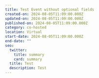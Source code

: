 ```yaml
---
title: Test Event without optional fields
created-on: 2024-08-05T11:09:00.000Z
updated-on: 2024-08-05T11:09:00.000Z
published-on: 2024-08-05T11:09:00.000Z
category: co-hosted
location: Virtual
start-date: 2024-08-05T11:09:00.000Z
end-date: ""
seo:
  twitter:
    title: summary
    card: summary
  title: Test
  description: Test
---
```

